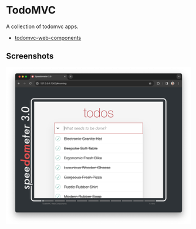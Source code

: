 # TodoMVC

A collection of todomvc apps.

-   [todomvc-web-components](./todomvc-web-components/README.md)

## Screenshots

![todomvc](./screenshot_todomvc.png)
